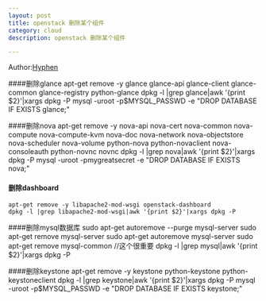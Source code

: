 ```yaml
---
layout: post
title: openstack 删除某个组件
category: cloud
description: openstack 删除某个组件

---
```


Author:[Hyphen](http://weibo.com/344736086)


####删除glance
	apt-get remove -y glance glance-api glance-client glance-common glance-registry python-glance
	dpkg -l |grep glance|awk '{print $2}'|xargs dpkg -P
	mysql -uroot -p$MYSQL_PASSWD -e "DROP DATABASE IF EXISTS glance;"

####删除nova
	apt-get remove -y nova-api nova-cert nova-common nova-compute nova-compute-kvm nova-doc nova-network nova-objectstore nova-scheduler  nova-volume python-nova python-novaclient  nova-consoleauth python-novnc novnc
	dpkg -l |grep nova|awk '{print $2}'|xargs dpkg -P
	mysql -uroot -pmygreatsecret -e "DROP DATABASE IF EXISTS nova;"

#### 删除dashboard
	apt-get remove -y libapache2-mod-wsgi openstack-dashboard
	dpkg -l |grep libapache2-mod-wsgi|awk '{print $2}'|xargs dpkg -P

####删除mysql数据库
	sudo apt-get autoremove --purge mysql-server
	sudo apt-get remove mysql-server
	sudo apt-get autoremove mysql-server
	sudo apt-get remove mysql-common //这个很重要
	dpkg -l |grep mysql|awk '{print $2}'|xargs dpkg -P


####删除keystone
	apt-get remove -y keystone python-keystone python-keystoneclient
	dpkg -l |grep keystone|awk '{print $2}'|xargs dpkg -P
	mysql -uroot -p$MYSQL_PASSWD -e "DROP DATABASE IF EXISTS keystone;"
